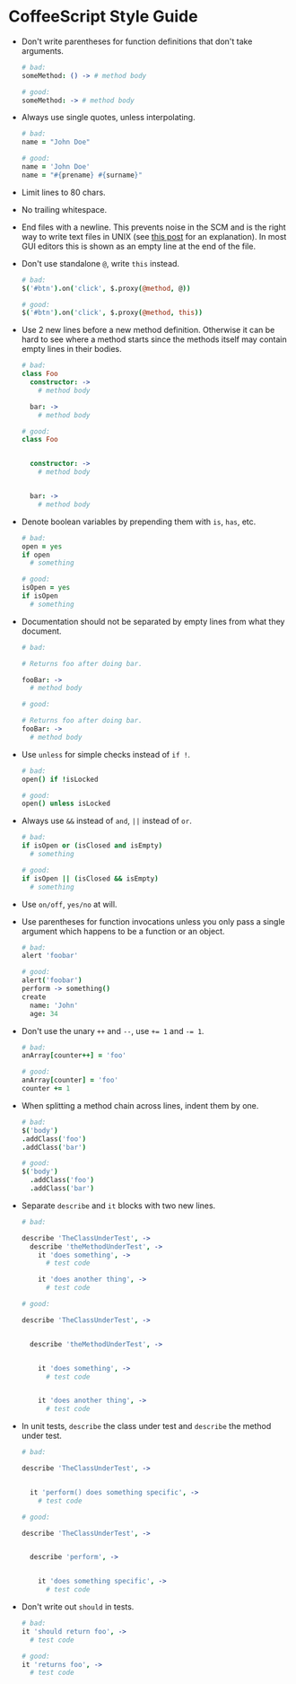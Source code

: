 # CoffeeScript Style Guide

-   Don't write parentheses for function definitions that don't take arguments.

    ```coffeescript
    # bad:
    someMethod: () -> # method body

    # good:
    someMethod: -> # method body
    ```

-   Always use single quotes, unless interpolating.

    ```coffeescript
    # bad:
    name = "John Doe"

    # good:
    name = 'John Doe'
    name = "#{prename} #{surname}"
    ```

-   Limit lines to 80 chars.

-   No trailing whitespace.

-   End files with a newline. This prevents noise in the SCM and is the right
    way to write text files in UNIX (see [this
    post](http://slashdot.org/comments.pl?sid=165492&cid=13808398) for an
    explanation). In most GUI editors this is shown as an empty line at the end
    of the file.

-   Don't use standalone `@`, write `this` instead.

    ```coffeescript
    # bad:
    $('#btn').on('click', $.proxy(@method, @))

    # good:
    $('#btn').on('click', $.proxy(@method, this))
    ```

-   Use 2 new lines before a new method definition. Otherwise it can be hard to
    see where a method starts since the methods itself may contain empty lines
    in their bodies.

    ```coffeescript
    # bad:
    class Foo
      constructor: ->
        # method body

      bar: ->
        # method body

    # good:
    class Foo


      constructor: ->
        # method body


      bar: ->
        # method body
    ```

-   Denote boolean variables by prepending them with `is`, `has`, etc.

    ```coffeescript
    # bad:
    open = yes
    if open
      # something

    # good:
    isOpen = yes
    if isOpen
      # something
    ```

-   Documentation should not be separated by empty lines from what they
    document.

    ```coffeescript
    # bad:

    # Returns foo after doing bar.

    fooBar: ->
      # method body

    # good:

    # Returns foo after doing bar.
    fooBar: ->
      # method body
    ```

-   Use `unless` for simple checks instead of `if !`.

    ```coffeescript
    # bad:
    open() if !isLocked

    # good:
    open() unless isLocked
    ```

-   Always use `&&` instead of `and`, `||` instead of `or`.

    ```coffeescript
    # bad:
    if isOpen or (isClosed and isEmpty)
      # something

    # good:
    if isOpen || (isClosed && isEmpty)
      # something
    ```

-   Use `on/off`, `yes/no` at will.

-   Use parentheses for function invocations unless you only pass a single
    argument which happens to be a function or an object.

    ```coffeescript
    # bad:
    alert 'foobar'

    # good:
    alert('foobar')
    perform -> something()
    create
      name: 'John'
      age: 34
    ```

-   Don't use the unary `++` and `--`, use `+= 1` and `-= 1`.

    ```coffeescript
    # bad:
    anArray[counter++] = 'foo'

    # good:
    anArray[counter] = 'foo'
    counter += 1
    ```

-   When splitting a method chain across lines, indent them by one.

    ```coffeescript
    # bad:
    $('body')
    .addClass('foo')
    .addClass('bar')

    # good:
    $('body')
      .addClass('foo')
      .addClass('bar')
    ```

-   Separate `describe` and `it` blocks with two new lines.

    ```coffeescript
    # bad:

    describe 'TheClassUnderTest', ->
      describe 'theMethodUnderTest', ->
        it 'does something', ->
          # test code

        it 'does another thing', ->
          # test code

    # good:

    describe 'TheClassUnderTest', ->


      describe 'theMethodUnderTest', ->


        it 'does something', ->
          # test code


        it 'does another thing', ->
          # test code
    ```

-   In unit tests, `describe` the class under test and `describe` the method
    under test.

    ```coffeescript
    # bad:

    describe 'TheClassUnderTest', ->


      it 'perform() does something specific', ->
        # test code

    # good:

    describe 'TheClassUnderTest', ->


      describe 'perform', ->


        it 'does something specific', ->
          # test code
    ```

-   Don't write out `should` in tests.

    ```coffeescript
    # bad:
    it 'should return foo', ->
      # test code

    # good:
    it 'returns foo', ->
      # test code
    ```
